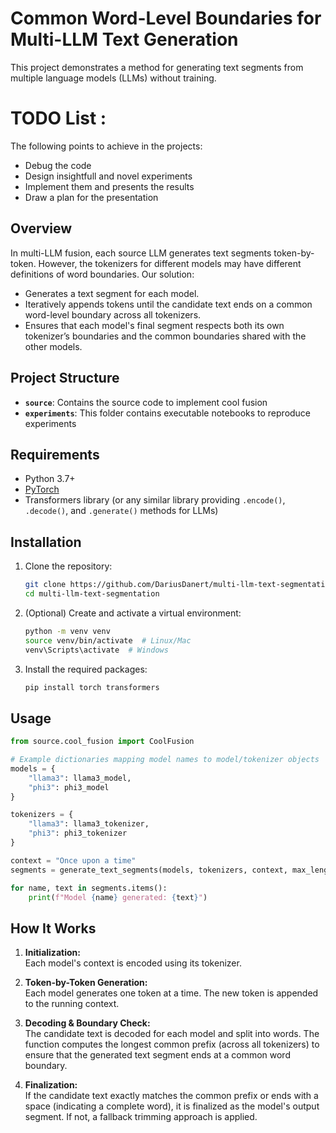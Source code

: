 # Common Word-Level Boundaries for Multi-LLM Text Generation

This project demonstrates a method for generating text segments from multiple language models (LLMs) without training.


# TODO List :
The following points to achieve in the projects:
   - Debug the code
   - Design insightfull and novel experiments
   - Implement them and presents the results
   - Draw a plan for the presentation

## Overview

In multi-LLM fusion, each source LLM generates text segments token-by-token. However, the tokenizers for different models may have different definitions of word boundaries. Our solution:
- Generates a text segment for each model.
- Iteratively appends tokens until the candidate text ends on a common word-level boundary across all tokenizers.
- Ensures that each model's final segment respects both its own tokenizer’s boundaries and the common boundaries shared with the other models.

## Project Structure

- **`source`**: Contains the source code to implement cool fusion
- **`experiments`**: This folder contains executable notebooks to reproduce experiments

## Requirements

- Python 3.7+
- [PyTorch](https://pytorch.org/)
- Transformers library (or any similar library providing `.encode()`, `.decode()`, and `.generate()` methods for LLMs)

## Installation

1. Clone the repository:
   ```bash
   git clone https://github.com/DariusDanert/multi-llm-text-segmentation.git
   cd multi-llm-text-segmentation
   ```

2. (Optional) Create and activate a virtual environment:
   ```bash
   python -m venv venv
   source venv/bin/activate  # Linux/Mac
   venv\Scripts\activate  # Windows
   ```

3. Install the required packages:
   ```bash
   pip install torch transformers
   ```

## Usage

```python
from source.cool_fusion import CoolFusion

# Example dictionaries mapping model names to model/tokenizer objects
models = {
    "llama3": llama3_model,
    "phi3": phi3_model
}

tokenizers = {
    "llama3": llama3_tokenizer,
    "phi3": phi3_tokenizer
}

context = "Once upon a time"
segments = generate_text_segments(models, tokenizers, context, max_length=50)

for name, text in segments.items():
    print(f"Model {name} generated: {text}")
```

## How It Works

1. **Initialization:**  
   Each model's context is encoded using its tokenizer.

2. **Token-by-Token Generation:**  
   Each model generates one token at a time. The new token is appended to the running context.

3. **Decoding & Boundary Check:**  
   The candidate text is decoded for each model and split into words. The function computes the longest common prefix (across all tokenizers) to ensure that the generated text segment ends at a common word boundary.

4. **Finalization:**  
   If the candidate text exactly matches the common prefix or ends with a space (indicating a complete word), it is finalized as the model's output segment. If not, a fallback trimming approach is applied.
